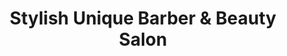 ---
title: "Stylish Unique Barber & Beauty Salon"
url: /indianapolis/stylish-unique-barber-und-beauty-salon/
shop: Friseur
---